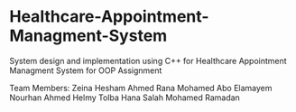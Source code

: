 # Healthcare-Appointment-Managment-System
System design and implementation using C++ for Healthcare Appointment Managment System for OOP Assignment

Team Members:
Zeina Hesham Ahmed
Rana Mohamed Abo Elamayem
Nourhan Ahmed Helmy Tolba
Hana Salah Mohamed Ramadan

